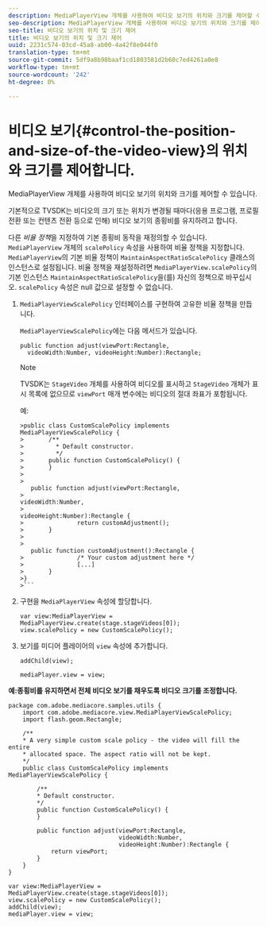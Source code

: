 ```yaml
---
description: MediaPlayerView 개체를 사용하여 비디오 보기의 위치와 크기를 제어할 수 있습니다.
seo-description: MediaPlayerView 개체를 사용하여 비디오 보기의 위치와 크기를 제어할 수 있습니다.
seo-title: 비디오 보기의 위치 및 크기 제어
title: 비디오 보기의 위치 및 크기 제어
uuid: 2231c574-03cd-45a8-ab00-4a42f8e044f0
translation-type: tm+mt
source-git-commit: 5df9a8b98baaf1cd1803581d2b60c7ed4261a0e8
workflow-type: tm+mt
source-wordcount: '242'
ht-degree: 0%

---
```



# 비디오 보기{#control-the-position-and-size-of-the-video-view}의 위치와 크기를 제어합니다.

MediaPlayerView 개체를 사용하여 비디오 보기의 위치와 크기를 제어할 수 있습니다.

기본적으로 TVSDK는 비디오의 크기 또는 위치가 변경될 때마다(응용 프로그램, 프로필 전환 또는 컨텐츠 전환 등으로 인해) 비디오 보기의 종횡비를 유지하려고 합니다.

다른 *비율 정책*&#x200B;을 지정하여 기본 종횡비 동작을 재정의할 수 있습니다. `MediaPlayerView` 개체의 `scalePolicy` 속성을 사용하여 비율 정책을 지정합니다. `MediaPlayerView`의 기본 비율 정책이 `MaintainAspectRatioScalePolicy` 클래스의 인스턴스로 설정됩니다. 비율 정책을 재설정하려면 `MediaPlayerView.scalePolicy`의 기본 인스턴스 `MaintainAspectRatioScalePolicy`을(를) 자신의 정책으로 바꾸십시오. `scalePolicy` 속성은 null 값으로 설정할 수 없습니다.

1. `MediaPlayerViewScalePolicy` 인터페이스를 구현하여 고유한 비율 정책을 만듭니다.

   `MediaPlayerViewScalePolicy`에는 다음 메서드가 있습니다.

   ```
   public function adjust(viewPort:Rectangle, 
     videoWidth:Number, videoHeight:Number):Rectangle;
   ```

   >[!NOTE]
   >
   >TVSDK는 `StageVideo` 개체를 사용하여 비디오를 표시하고 `StageVideo` 개체가 표시 목록에 없으므로 `viewPort` 매개 변수에는 비디오의 절대 좌표가 포함됩니다.
   >
   >
   >예:
   >
   >
   ```
   >public class CustomScalePolicy implements MediaPlayerViewScalePolicy { 
   >       /** 
   >         * Default constructor. 
   >         */ 
   >       public function CustomScalePolicy() { 
   >       } 
   > 
   >    
      public function adjust(viewPort:Rectangle,  
   >                                                     videoWidth:Number,  
   >                                                     videoHeight:Number):Rectangle { 
   >               return customAdjustment(); 
   >       } 
   > 
   >    
      public function customAdjustment():Rectangle { 
   >               /* Your custom adjustment here */ 
   >               [...] 
   >       } 
   >}
   >```

1. 구현을 `MediaPlayerView` 속성에 할당합니다.

   ```
   var view:MediaPlayerView = MediaPlayerView.create(stage.stageVideos[0]); 
   view.scalePolicy = new CustomScalePolicy();
   ```

1. 보기를 미디어 플레이어의 `view` 속성에 추가합니다.

   ```
   addChild(view); 
   
   mediaPlayer.view = view;
   ```

<!--<a id="example_7B08ECCDA17B4DD191FC672BD1F4C850"></a>-->

**예:종횡비를 유지하면서 전체 비디오 보기를 채우도록 비디오 크기를 조정합니다.**

```
package com.adobe.mediacore.samples.utils { 
    import com.adobe.mediacore.view.MediaPlayerViewScalePolicy; 
    import flash.geom.Rectangle; 
 
    /** 
    * A very simple custom scale policy - the video will fill the entire 
    * allocated space. The aspect ratio will not be kept. 
    */ 
    public class CustomScalePolicy implements MediaPlayerViewScalePolicy { 
 
        /** 
        * Default constructor. 
        */ 
        public function CustomScalePolicy() { 
        } 
 
        public function adjust(viewPort:Rectangle, 
                               videoWidth:Number,  
                               videoHeight:Number):Rectangle { 
            return viewPort; 
        } 
    } 
} 
 
var view:MediaPlayerView = MediaPlayerView.create(stage.stageVideos[0]); 
view.scalePolicy = new CustomScalePolicy(); 
addChild(view); 
mediaPlayer.view = view;
```

